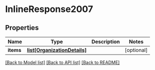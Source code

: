 # InlineResponse2007

## Properties
Name | Type | Description | Notes
------------ | ------------- | ------------- | -------------
**items** | [**list[OrganizationDetails]**](OrganizationDetails.md) |  | [optional] 

[[Back to Model list]](../README.md#documentation-for-models) [[Back to API list]](../README.md#documentation-for-api-endpoints) [[Back to README]](../README.md)


